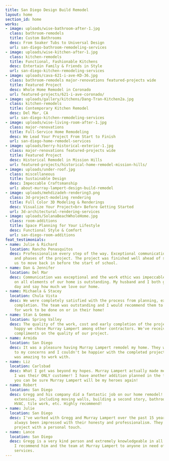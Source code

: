 ```yaml
---
title: San Diego Design Build Remodel
layout: home
section_id: home
works:
- image: uploads/wise-bathroom-after-1.jpg
  class: bathroom-remodels
  title: Custom Bathrooms
  desc: From Soaker Tubs to Universal Design
  url: san-diego-bathroom-remodeling-services
- image: uploads/wise-kitchen-after-1.jpg
  class: kitchen-remodels
  title: Functional, Fashionable Kitchens
  desc: Entertain Family & Friends in Style
  url: san-diego-kitchen-remodeling-services
- image: uploads/cava-621-i-ave-KD-36.jpg
  class: bathroom-remodels major-renovations featured-projects wide
  title: Featured Project
  desc: Whole Home Remodel in Coronado
  url: featured-projects/621-i-ave-coronado/
- image: uploads/gallery/kitchens/Dang-Tran-Kitchen2a.jpg
  class: kitchen-remodels
  title: Contemporary Kitchen Remodel
  desc: Del Mar, CA
  url: san-diego-kitchen-remodeling-services
- image: uploads/wise-living-room-after-1.jpg
  class: major-renovations
  title: Full-Service Home Remodeling
  desc: We Lead Your Project From Start to Finish
  url: san-diego-home-remodel-services
- image: uploads/berry-historical-exterior-1.jpg
  class: major-renovations featured-projects wide
  title: Featured Project
  desc: Historical Remodel in Mission Hills
  url: featured-projects/historical-home-remodel-mission-hills/
- image: uploads/under-roof.jpg
  class: miscellaneous
  title: Sustainable Design
  desc: Impeccable Craftsmanship
  url: about-murray-lampert-design-build-remodel
- image: uploads/mehdizadeh-rendering3.png
  class: 3d-project-modeling rendering
  title: Full Color 3D Modeling & Renderings
  desc: Visualize Your Project<br> Before Getting Started
  url: 3d-architectural-rendering-services
- image: uploads/SolanaBeachWholeHome.jpg
  class: room-additions
  title: Space Planning for Your Lifestyle
  desc: Functional Style & Comfort
  url: san-diego-room-additions
feat_testimonials:
- name: Julie & Richard
  location: Rancho Penasquitos
  desc: Professionalism every step of the way. Exceptional communication in all aspects
    and phases of the project. The project was finished well ahead of schedule, allowing
    us to move back in before the start of school.
- name: Dan & Jennifer
  location: Del Mar
  desc: Communication was exceptional and the work ethic was impeccable. The craftsmanship
    on all elements of our home is outstanding. My husband and I both get up every
    day and say how much we love our home.
- name: Michaela & Stacey
  location: Chula Vista
  desc: We were completely satisfied with the process from planning, execution, to
    completion. The team was outstanding and I would recommend them to anyone looking
    for work to be done on or in their home!
- name: Stan & Gemma
  location: Spring Valley
  desc: The quality of the work, cost and early completion of the project makes us
    happy we chose Murray Lampert among other contractors. We've received a lot of
    compliments on the quality of our project.
- name: Armida
  location: San Diego
  desc: It was a pleasure having Murray Lampert remodel my home. They were very attentive
    to my concerns and I couldn't be happier with the completed project. Murray Lampert
    was amazing to work with.
- name: Liz
  location: Carlsbad
  desc: What I got was beyond my hopes. Murray Lampert actually made me feel like
    I was their ONLY customer! I have another addition planned in the future, and
    you can be sure Murray Lampert will be my heroes again!
- name: Robert
  location: San Diego
  desc: Gregg and his company did a fantastic job on our home remodel! The work was
    extensive, including moving walls, building a second story, bathrooms, cabinets,
    HVAC, tile work, etc. Highly recommend!
- name: Julie
  location: San Diego
  desc: I've worked with Gregg and Murray Lampert over the past 15 years and I've
    always been impressed with their honesty and professionalism. They treat each
    project with a personal touch.
- name: Lance
  location: San Diego
  desc: Gregg is a very kind person and extremely knowledgeable in all areas of construction.
    I recommend him and the team at Murray Lampert to anyone in need of quality construction
    services.
---
```

